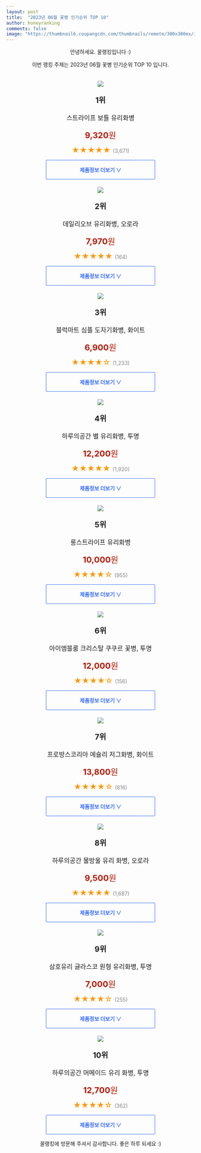 ```yaml
---
layout: post
title:  "2023년 06월 꽃병 인기순위 TOP 10"
author: honeyranking
comments: false
image: "https://thumbnail6.coupangcdn.com/thumbnails/remote/300x300ex/image/retail/images/2018/03/05/9/7/2a2b4a6f-4585-4a0c-8651-b79706d46b3f.jpg"
---
```

<p style="text-align: center;">안녕하세요. 꿀랭킹입니다 :)</p>
<p style="text-align: center;">이번 랭킹 주제는 2023년 06월 꽃병 인기순위 TOP 10 입니다.</p><center><img src="https://thumbnail6.coupangcdn.com/thumbnails/remote/300x300ex/image/retail/images/2018/03/05/9/7/2a2b4a6f-4585-4a0c-8651-b79706d46b3f.jpg" style="margin-top:20px" /></center><p style="text-align: center; font-size: 20px"><b>1위</b></p><p style="text-align: center; font-size: 17px">스트라이프 보틀 유리화병</p><p style="text-align: center;"><span style="color: #b61800; font-size: 22px;"><b>9,320</b>원</span></p><p style="text-align: center;"><span style="color: #ff9600; font-size: 20px;">★★★★★ </span><span style="color: #878787;">(3,671)</span></p><center><a href="https://link.coupang.com/a/2q1uH"><div style="font-size: 14px; display: inline-block; padding: 15px 90px; color: #346aff; border-radius: 2px; border: 1px solid #346aff; cursor: pointer;"><b>제품정보 더보기 &or;</b></div></a></center><center><img src="https://thumbnail10.coupangcdn.com/thumbnails/remote/300x300ex/image/retail/images/2021/11/29/11/0/babfa54c-797d-4138-93a0-962431b8c620.jpg" style="margin-top:20px" /></center><p style="text-align: center; font-size: 20px"><b>2위</b></p><p style="text-align: center; font-size: 17px">데일리오브 유리화병, 오로라</p><p style="text-align: center;"><span style="color: #b61800; font-size: 22px;"><b>7,970</b>원</span></p><p style="text-align: center;"><span style="color: #ff9600; font-size: 20px;">★★★★★ </span><span style="color: #878787;">(164)</span></p><center><a href="https://link.coupang.com/a/2q1uI"><div style="font-size: 14px; display: inline-block; padding: 15px 90px; color: #346aff; border-radius: 2px; border: 1px solid #346aff; cursor: pointer;"><b>제품정보 더보기 &or;</b></div></a></center><center><img src="https://thumbnail6.coupangcdn.com/thumbnails/remote/300x300ex/image/retail/images/2018/08/01/11/7/b9b66476-4cda-4864-8755-6b2f86264ae5.jpg" style="margin-top:20px" /></center><p style="text-align: center; font-size: 20px"><b>3위</b></p><p style="text-align: center; font-size: 17px">블럭마트 심플 도자기화병, 화이트</p><p style="text-align: center;"><span style="color: #b61800; font-size: 22px;"><b>6,900</b>원</span></p><p style="text-align: center;"><span style="color: #ff9600; font-size: 20px;">★★★★☆ </span><span style="color: #878787;">(1,233)</span></p><center><a href="https://link.coupang.com/a/2q1uK"><div style="font-size: 14px; display: inline-block; padding: 15px 90px; color: #346aff; border-radius: 2px; border: 1px solid #346aff; cursor: pointer;"><b>제품정보 더보기 &or;</b></div></a></center><center><img src="https://thumbnail7.coupangcdn.com/thumbnails/remote/300x300ex/image/retail/images/2366215417087559-610c713a-6ad7-445b-a5d7-7e954368cbc6.jpg" style="margin-top:20px" /></center><p style="text-align: center; font-size: 20px"><b>4위</b></p><p style="text-align: center; font-size: 17px">하루의공간 별 유리화병, 투명</p><p style="text-align: center;"><span style="color: #b61800; font-size: 22px;"><b>12,200</b>원</span></p><p style="text-align: center;"><span style="color: #ff9600; font-size: 20px;">★★★★★ </span><span style="color: #878787;">(1,920)</span></p><center><a href="https://link.coupang.com/a/2q1uL"><div style="font-size: 14px; display: inline-block; padding: 15px 90px; color: #346aff; border-radius: 2px; border: 1px solid #346aff; cursor: pointer;"><b>제품정보 더보기 &or;</b></div></a></center><center><img src="https://thumbnail6.coupangcdn.com/thumbnails/remote/300x300ex/image/retail/images/1174072025021544-cb55cb06-8a3c-43c2-81d1-7c9d2d032491.jpg" style="margin-top:20px" /></center><p style="text-align: center; font-size: 20px"><b>5위</b></p><p style="text-align: center; font-size: 17px">롱스트라이프 유리화병</p><p style="text-align: center;"><span style="color: #b61800; font-size: 22px;"><b>10,000</b>원</span></p><p style="text-align: center;"><span style="color: #ff9600; font-size: 20px;">★★★★☆ </span><span style="color: #878787;">(955)</span></p><center><a href="https://link.coupang.com/a/2q1uM"><div style="font-size: 14px; display: inline-block; padding: 15px 90px; color: #346aff; border-radius: 2px; border: 1px solid #346aff; cursor: pointer;"><b>제품정보 더보기 &or;</b></div></a></center><center><img src="https://thumbnail8.coupangcdn.com/thumbnails/remote/300x300ex/image/rs_quotation_api/lhhq8hv2/c585a8416969499aa7356ae993695c5d.jpg" style="margin-top:20px" /></center><p style="text-align: center; font-size: 20px"><b>6위</b></p><p style="text-align: center; font-size: 17px">아이엠블룸 크리스탈 쿠쿠르 꽃병, 투명</p><p style="text-align: center;"><span style="color: #b61800; font-size: 22px;"><b>12,000</b>원</span></p><p style="text-align: center;"><span style="color: #ff9600; font-size: 20px;">★★★★☆ </span><span style="color: #878787;">(156)</span></p><center><a href="https://link.coupang.com/a/2q1uO"><div style="font-size: 14px; display: inline-block; padding: 15px 90px; color: #346aff; border-radius: 2px; border: 1px solid #346aff; cursor: pointer;"><b>제품정보 더보기 &or;</b></div></a></center><center><img src="https://thumbnail6.coupangcdn.com/thumbnails/remote/300x300ex/image/retail/images/3035550177396779-70fb8b3e-1013-4fd6-82e6-8bbdfd74b8c2.jpg" style="margin-top:20px" /></center><p style="text-align: center; font-size: 20px"><b>7위</b></p><p style="text-align: center; font-size: 17px">프로방스코리아 에슐리 저그화병, 화이트</p><p style="text-align: center;"><span style="color: #b61800; font-size: 22px;"><b>13,800</b>원</span></p><p style="text-align: center;"><span style="color: #ff9600; font-size: 20px;">★★★★☆ </span><span style="color: #878787;">(816)</span></p><center><a href="https://link.coupang.com/a/2q1uQ"><div style="font-size: 14px; display: inline-block; padding: 15px 90px; color: #346aff; border-radius: 2px; border: 1px solid #346aff; cursor: pointer;"><b>제품정보 더보기 &or;</b></div></a></center><center><img src="https://thumbnail7.coupangcdn.com/thumbnails/remote/300x300ex/image/retail/images/539825848555435-254e739a-33bc-4b6c-bda8-0573a8cb407b.jpg" style="margin-top:20px" /></center><p style="text-align: center; font-size: 20px"><b>8위</b></p><p style="text-align: center; font-size: 17px">하루의공간 물방울 유리 화병, 오로라</p><p style="text-align: center;"><span style="color: #b61800; font-size: 22px;"><b>9,500</b>원</span></p><p style="text-align: center;"><span style="color: #ff9600; font-size: 20px;">★★★★★ </span><span style="color: #878787;">(1,687)</span></p><center><a href="https://link.coupang.com/a/2q1uS"><div style="font-size: 14px; display: inline-block; padding: 15px 90px; color: #346aff; border-radius: 2px; border: 1px solid #346aff; cursor: pointer;"><b>제품정보 더보기 &or;</b></div></a></center><center><img src="https://thumbnail7.coupangcdn.com/thumbnails/remote/300x300ex/image/retail/images/4153471024715462-658a221b-14b5-45de-a2df-002c0302d763.jpg" style="margin-top:20px" /></center><p style="text-align: center; font-size: 20px"><b>9위</b></p><p style="text-align: center; font-size: 17px">삼호유리 글라스코 원형 유리화병, 투명</p><p style="text-align: center;"><span style="color: #b61800; font-size: 22px;"><b>7,000</b>원</span></p><p style="text-align: center;"><span style="color: #ff9600; font-size: 20px;">★★★★☆ </span><span style="color: #878787;">(255)</span></p><center><a href="https://link.coupang.com/a/2q1uT"><div style="font-size: 14px; display: inline-block; padding: 15px 90px; color: #346aff; border-radius: 2px; border: 1px solid #346aff; cursor: pointer;"><b>제품정보 더보기 &or;</b></div></a></center><center><img src="https://thumbnail8.coupangcdn.com/thumbnails/remote/300x300ex/image/rs_quotation_api/ja76brm4/3488b337736942b0ac6b85982328029b.jpg" style="margin-top:20px" /></center><p style="text-align: center; font-size: 20px"><b>10위</b></p><p style="text-align: center; font-size: 17px">하루의공간 머메이드 유리 화병, 투명</p><p style="text-align: center;"><span style="color: #b61800; font-size: 22px;"><b>12,700</b>원</span></p><p style="text-align: center;"><span style="color: #ff9600; font-size: 20px;">★★★★☆ </span><span style="color: #878787;">(362)</span></p><center><a href="https://link.coupang.com/a/2q1uU"><div style="font-size: 14px; display: inline-block; padding: 15px 90px; color: #346aff; border-radius: 2px; border: 1px solid #346aff; cursor: pointer;"><b>제품정보 더보기 &or;</b></div></a></center><p style="text-align: center;">꿀랭킹에 방문해 주셔서 감사합니다. 좋은 하루 되세요 :)</p>